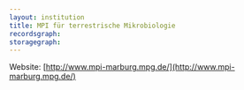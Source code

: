 ```yaml
---
layout: institution
title: MPI für terrestrische Mikrobiologie
recordsgraph: 
storagegraph: 
---
```


Website: [http://www.mpi-marburg.mpg.de/](http://www.mpi-marburg.mpg.de/)
